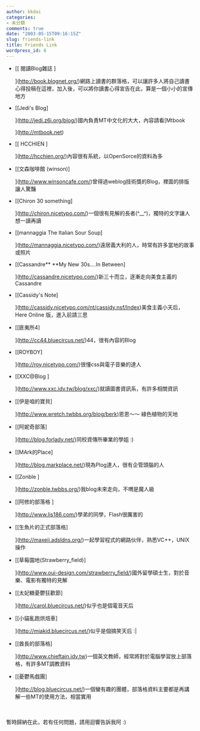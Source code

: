 ```yaml
---
author: kkdai
categories:
- 未分類
comments: true
date: "2003-05-15T09:16:15Z"
slug: friends-link
title: Friends Link
wordpress_id: 6
---
```



  
  * [[ 閱讀Blog雜誌 ]  

    ](http://book.blognet.org/)網路上讀書的群落格，可以讓許多人將自己讀書心得投稿在這裡，加入後，可以將你讀書心得宣告在此，算是一個小小的宣傳地方  

  

  
  * [[Jedi's Blog]  

    ](http://jedi.z6i.org/blog/)國內負責MT中文化的大大，內容請看[Mtbook  

    ](http://mtbook.net)

  
  * 
    [[ HCCHIEN ]  

    ](http://hcchien.org/)內容很有系統，以OpenSorce的資料為多  

  

  
  * 
    [[文森咖啡館 (winson)]  

    ](http://www.winsoncafe.com/)曾得過weblog技術獎的Blog，裡面的排版讓人驚豔  

  

  
  * [[Chiron 30
    something]  

    ](http://chiron.nicetypo.com/)一個很有見解的長者(^__^)，獨特的文字讓人想一讀再讀  

  

  
  * [[mannaggia 
    The
    Italian Sour Soup]  

    ](http://mannaggia.nicetypo.com/)遠居義大利的人，時常有許多當地的故事或照片  

  

  
  * [[Cassandre**
    **My New 30s....In
    Between]  

    ](http://cassandre.nicetypo.com/)新三十而立，逐漸走向美食主義的Cassandre  

  

  
  * [[Cassidy's
    Note]  

    ](http://cassidy.nicetypo.com/nt/cassidy.nsf/Index)美食主義小天后，Here Online 版，進入前請三思  

  

  
  * [[匪夷所4]  

    ](http://cc44.bluecircus.net/)44，很有內容的Blog  

  

  
  * [[ROYBOY]  

    ](http://roy.nicetypo.com/)很懂css與電子音樂的達人  

  

  
  * [[XXC@Blog ]  

    ](http://www.xxc.idv.tw/blog/xxc/)就讀圖書資訊系，有許多相關資訊  

  

  
  * [[伊是咱的寶貝]  

    ](http://www.wretch.twbbs.org/blog/berk)恩恩～～ 綠色植物的天地  

  

  
  * [[阿妮奇部落]  

    ](http://blog.forlady.net/)同校資傳所畢業的學姐 :)  

  

  
  * [[MArk的Place]  

    ](http://blog.markplace.net/)現為Plog達人，很有企管頭腦的人  

  

  
  * [[Zonble ]  

    ](http://zonble.twbbs.org/)我blog未來走向，不喟是魔人級  

  

  
  * [[阿修的部落格 ]  

    ](http://www.lis186.com/)學弟的同學，Flash很厲害的  

  

  
  * [[生魚片的正式部落格]  

    ](http://maxeii.adsldns.org/)一起學習程式的網路伙伴，熟悉VC++，UNIX操作  

  

  
  * [[草莓園地(Strawberry_field)]  

    ](http://www.oui-design.com/strawberry_field/)國外留學碩士生，對於音樂、電影有獨特的見解  

  

  
  * [[太妃糖憂鬱狂歡節]  

    ](http://carol.bluecircus.net/)似乎也是個電音天后  

  

  
  * [[小貓亂跑烘焙車]  

    ](http://miakid.bluecircus.net/)似乎是個搞笑天后 :|  

  

  
  * [[酋長的部落格]  

    ](http://www.chieftain.idv.tw)一個英文教師，經常將對於電腦學習放上部落格，有許多MT調教資料


  
* [[憂鬱馬戲團]  

    ](http://blog.bluecircus.net/)一個蠻有趣的團體，部落格資料主要都是再講解一些MT的使用方法，相當實用







　




暫時歸納在此，若有任何問題，請用迴響告訴我阿 :)




　




  


